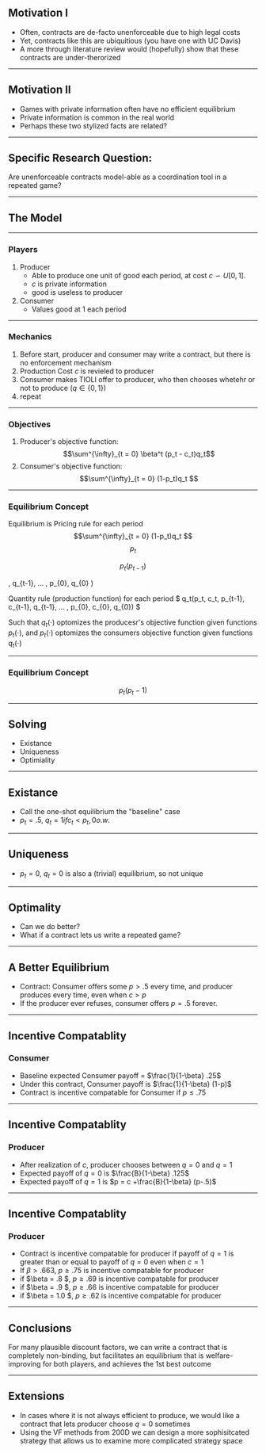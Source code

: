 ## Motivation I
* Often, contracts are de-facto unenforceable due to high legal costs
* Yet, contracts like this are ubiquitious (you have one with UC Davis)
* A more through literature review would (hopefully) show that these contracts are under-therorized

---
## Motivation II
* Games with private information often have no efficient equilibrium
* Private information is common in the real world
* Perhaps these two stylized facts are related?

---
## Specific Research Question:
Are unenforceable contracts model-able as a coordination tool in a repeated game?

---
## The Model
---
### Players
1. Producer
    * Able to produce one unit of good each period, at cost $c \backsim U[0,1]$.
    * $c$ is private information
    * good is useless to producer
2. Consumer
    * Values good at 1 each period
---
### Mechanics
1. Before start, producer and consumer may write a contract, but there is no enforcement mechanism
2. Production Cost $c$ is revieled to producer
3. Consumer makes TIOLI offer to producer, who then chooses whetehr or not to produce ($q \in \{0, 1\}$)
4. repeat
---
### Objectives
1. Producer's objective function: $$\sum^{\infty}_{t = 0} \beta^t (p_t - c_t)q_t$$
2. Consumer's objective function: $$\sum^{\infty}_{t = 0} (1-p_t)q_t $$


---
### Equilibrium Concept

Equilibrium is 
Pricing rule for each period
$$\sum^{\infty}_{t = 0} (1-p_t)q_t $$
$$p_t $$


$$ p_t( p_{t-1}) $$

, q_{t-1}, ... , p_{0}, q_{0} )

Quantity rule (production function) for each period 
$ q_t(p_t, c_t, p_{t-1}, c_{t-1}, q_{t-1}, ... , p_{0}, c_{0}, q_{0}) $

Such that $q_t(\cdot)$ optomizes the producesr's objective function given functions $p_t(\cdot)$, and $p_t(\cdot)$ optomizes the consumers objective function given functions $q_t(\cdot)$

---
### Equilibrium Concept

$$p_t( p_t-1)$$

--- 

## Solving
* Existance
* Uniqueness
* Optimiality

---
## Existance
* Call the one-shot equilibrium the "baseline" case
* $p_t = .5$, $q_t = {1 if c_t < p_t, 0 o.w.}$ 


---

## Uniqueness
* $p_t= 0$, $q_t = 0$ is also a (trivial) equilibrium, so not unique

---

## Optimality
* Can we do better?
* What if a contract lets us write a repeated game?

---

## A Better Equilibrium

* Contract: Consumer offers some $p> .5$  every time, and producer produces every time, even when $c > p$
* If the producer ever refuses, consumer offers $p = .5$ forever.

---
## Incentive Compatablity
### Consumer
* Baseline expected Consumer payoff = $\frac{1}{1-\beta} .25$
* Under this contract, Consumer payoff is $\frac{1}{1-\beta} (1-p)$
* Contract is incentive compatable for Consumer if $p \leq .75$
---
## Incentive Compatablity
### Producer
* After realization of $c$, producer chooses between $q= 0$ and $q=1$
* Expected payoff of $q=0$ is $\frac{B}{1-\beta} .125$
* Expected payoff of $q=1$ is $p = c +\frac{B}{1-\beta} (p-.5)$
---
## Incentive Compatablity
### Producer

* Contract is incentive compatable for producer if payoff of $q = 1$ is greater than or equal to payoff of $q = 0$ even when $c = 1$
* If $\beta > .663$, $p \geq .75$ is incentive compatable for producer
* if $\beta = .8 $, $p \geq .69$ is incentive compatable for producer
* if $\beta = .9 $, $p \geq .66$ is incentive compatable for producer
* if $\beta = 1.0 $, $p \geq .62$ is incentive compatable for producer

---
## Conclusions
For many plausible discount factors, we can write a contract that is completely non-binding, but facilitates an equilibrium that is welfare-improving for both players, and achieves the 1st best outcome

---
## Extensions
* In cases where it is not always efficient to produce, we would like a contract that lets producer choose $q=0$ sometimes
* Using the VF methods from 200D we can design a more sophisitcated strategy that allows us to examine more complicated strategy  space
